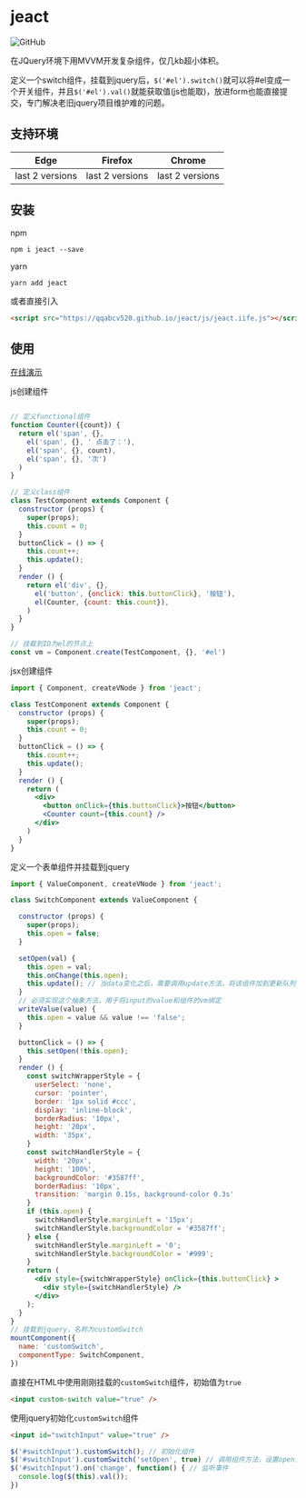 # jeact
![GitHub](https://img.shields.io/github/license/mashape/apistatus.svg)

在JQuery环境下用MVVM开发复杂组件，仅几kb超小体积。

定义一个switch组件，挂载到jquery后，`$('#el').switch()`就可以将#el变成一个开关组件，并且`$('#el').val()`就能获取值(js也能取)，放进form也能直接提交，专门解决老旧jquery项目维护难的问题。


## 支持环境

| Edge | Firefox | Chrome |
| --- | --- | --- |
| last 2 versions | last 2 versions | last 2 versions |

## 安装

npm
```shell script
npm i jeact --save
```
yarn
```shell script
yarn add jeact
```
或者直接引入
```html
<script src="https://qqabcv520.github.io/jeact/js/jeact.iife.js"></script>
```


## 使用


[在线演示](https://qqabcv520.github.io/jeact/) 

js创建组件

```js

// 定义functional组件
function Counter({count}) {
  return el('span', {},
    el('span', {}, ' 点击了：'),
    el('span', {}, count),
    el('span', {}, '次')
  )
}

// 定义class组件
class TestComponent extends Component {
  constructor (props) {
    super(props);
    this.count = 0;
  }
  buttonClick = () => {
    this.count++;
    this.update();
  }
  render () {
    return el('div', {},
      el('button', {onclick: this.buttonClick}, '按钮'),
      el(Counter, {count: this.count}),
    )
  }
}

// 挂载到ID为el的节点上
const vm = Component.create(TestComponent, {}, '#el')
```

jsx创建组件

```jsx
import { Component, createVNode } from 'jeact';

class TestComponent extends Component {
  constructor (props) {
    super(props);
    this.count = 0;
  }
  buttonClick = () => {
    this.count++;
    this.update();
  }
  render () {
    return (
      <div>
        <button onClick={this.buttonClick}>按钮</button>
        <Counter count={this.count} />
      </div>
    )
  }
}
```

定义一个表单组件并挂载到jquery

```jsx
import { ValueComponent, createVNode } from 'jeact';

class SwitchComponent extends ValueComponent {

  constructor (props) {
    super(props);
    this.open = false;
  }

  setOpen(val) {
    this.open = val;
    this.onChange(this.open);
    this.update(); // 当data变化之后，需要调用update方法，将该组件加到更新队列中
  }
  // 必须实现这个抽象方法，用于将input的value和组件的vm绑定
  writeValue(value) {
    this.open = value && value !== 'false';
  }

  buttonClick = () => {
    this.setOpen(!this.open);
  }
  render () {
    const switchWrapperStyle = {
      userSelect: 'none',
      cursor: 'pointer',
      border: '1px solid #ccc',
      display: 'inline-block',
      borderRadius: '10px',
      height: '20px',
      width: '35px',
    }
    const switchHandlerStyle = {
      width: '20px',
      height: '100%',
      backgroundColor: '#3587ff',
      borderRadius: '10px',
      transition: 'margin 0.15s, background-color 0.3s'
    }
    if (this.open) {
      switchHandlerStyle.marginLeft = '15px';
      switchHandlerStyle.backgroundColor = '#3587ff';
    } else {
      switchHandlerStyle.marginLeft = '0';
      switchHandlerStyle.backgroundColor = '#999';
    }
    return (
      <div style={switchWrapperStyle} onClick={this.buttonClick} >
        <div style={switchHandlerStyle} />
      </div>
    );
  }
}
// 挂载到jquery，名称为customSwitch
mountComponent({
  name: 'customSwitch',
  componentType: SwitchComponent,
})
```

直接在HTML中使用刚刚挂载的`customSwitch`组件，初始值为`true`
```html
<input custom-switch value="true" />
```

使用jquery初始化`customSwitch`组件

```html
<input id="switchInput" value="true" />
```
```js
$('#switchInput').customSwitch(); // 初始化组件
$('#switchInput').customSwitch('setOpen', true) // 调用组件方法，设置open为true
$('#switchInput').on('change', function() { // 监听事件
  console.log($(this).val());
})
```
